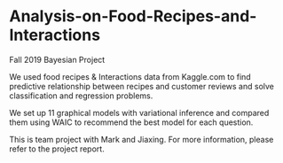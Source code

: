# Analysis-on-Food-Recipes-and-Interactions
Fall 2019 Bayesian Project

We used food recipes & Interactions data from Kaggle.com to find predictive relationship between recipes and customer reviews
and solve classification and regression problems.

We set up 11 graphical models with variational inference and compared them using WAIC to recommend the best model for each question.

This is team project with Mark and Jiaxing. For more information, please refer to the project report.
